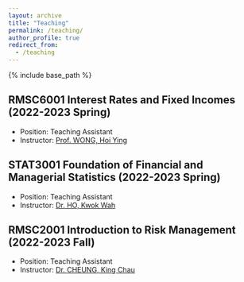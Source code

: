 ```yaml
---
layout: archive
title: "Teaching"
permalink: /teaching/
author_profile: true
redirect_from:
  - /teaching
---
```


{% include base_path %}

## RMSC6001  Interest Rates and Fixed Incomes (2022-2023 Spring)
* Position:  Teaching Assistant
* Instructor: [Prof. WONG, Hoi Ying](https://www.sta.cuhk.edu.hk/peoples/hywong/)


## STAT3001  Foundation of Financial and Managerial Statistics (2022-2023 Spring)
* Position:  Teaching Assistant
* Instructor: [Dr. HO, Kwok Wah](https://www.sta.cuhk.edu.hk/peoples/kwho/)


## RMSC2001  Introduction to Risk Management (2022-2023 Fall)
* Position:  Teaching Assistant
* Instructor: [Dr. CHEUNG, King Chau](https://www.sta.cuhk.edu.hk/peoples/simonkc/)

